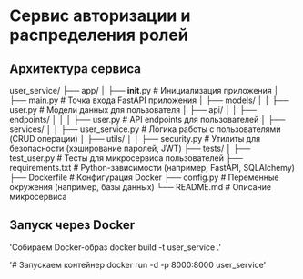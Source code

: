 # Сервис авторизации и распределения ролей

## Архитектура сервиса 

user_service/
├── app/
│   ├── __init__.py              # Инициализация приложения
│   ├── main.py                  # Точка входа FastAPI приложения
│   ├── models/
│   │   ├── user.py              # Модели данных для пользователя
│   ├── api/
│   │   ├── endpoints/
│   │   │   ├── user.py          # API endpoints для пользователей
│   ├── services/
│   │   ├── user_service.py      # Логика работы с пользователями (CRUD операции)
│   ├── utils/
│   │   ├── security.py          # Утилиты для безопасности (хэширование паролей, JWT)
├── tests/
│   ├── test_user.py             # Тесты для микросервиса пользователей
├── requirements.txt             # Python-зависимости (например, FastAPI, SQLAlchemy)
├── Dockerfile                   # Конфигурация Docker
├── config.py                    # Переменные окружения (например, базы данных)
└── README.md                    # Описание микросервиса


## Запуск через Docker

'Собираем Docker-образ
docker build -t user_service .'

'# Запускаем контейнер
docker run -d -p 8000:8000 user_service'
